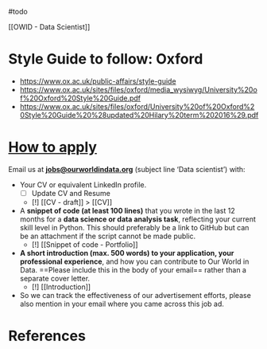 #todo 

[[OWID - Data Scientist]]

# Style Guide to follow: Oxford 
- https://www.ox.ac.uk/public-affairs/style-guide
- https://www.ox.ac.uk/sites/files/oxford/media_wysiwyg/University%20of%20Oxford%20Style%20Guide.pdf
- https://www.ox.ac.uk/sites/files/oxford/University%20of%20Oxford%20Style%20Guide%20%28updated%20Hilary%20term%202016%29.pdf

# [How to apply](https://ourworldindata.org/data-scientist-2023-q1#how-to-apply)

Email us at **jobs@ourworldindata.org** (subject line ‘Data scientist’) with:

- Your CV or equivalent LinkedIn profile.
	- [ ] Update CV and Resume
	- [!] [[CV - draft]] > [[CV]]
- A **snippet of code (at least 100 lines)** that you wrote in the last 12 months for a **data science or data analysis task**, reflecting your current skill level in Python. This should preferably be a link to GitHub but can be an attachment if the script cannot be made public.
	- [!] [[Snippet of code - Portfolio]]
- **A short introduction (max. 500 words) to your application, your professional experience**, and how you can contribute to Our World in Data. ==Please include this in the body of your email== rather than a separate cover letter.
	- [!] [[Introduction]]
- So we can track the effectiveness of our advertisement efforts, please also mention in your email where you came across this job ad.

# References

